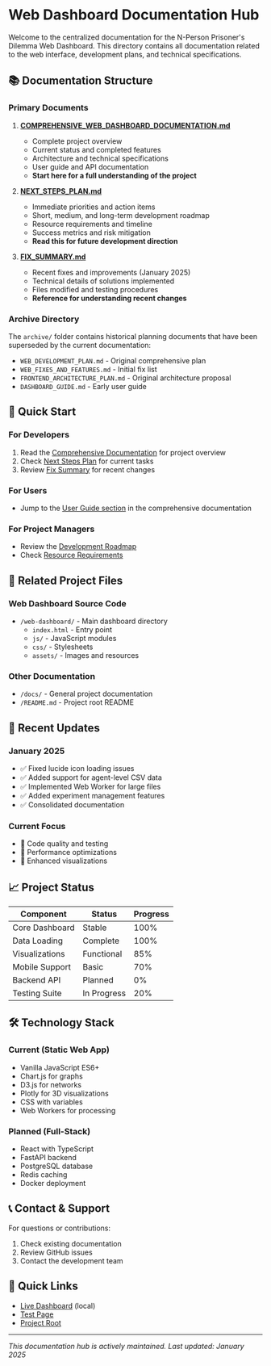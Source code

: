 # Web Dashboard Documentation Hub

Welcome to the centralized documentation for the N-Person Prisoner's Dilemma Web Dashboard. This directory contains all documentation related to the web interface, development plans, and technical specifications.

## 📚 Documentation Structure

### Primary Documents

1. **[COMPREHENSIVE_WEB_DASHBOARD_DOCUMENTATION.md](./COMPREHENSIVE_WEB_DASHBOARD_DOCUMENTATION.md)**
   - Complete project overview
   - Current status and completed features
   - Architecture and technical specifications
   - User guide and API documentation
   - **Start here for a full understanding of the project**

2. **[NEXT_STEPS_PLAN.md](./NEXT_STEPS_PLAN.md)**
   - Immediate priorities and action items
   - Short, medium, and long-term development roadmap
   - Resource requirements and timeline
   - Success metrics and risk mitigation
   - **Read this for future development direction**

3. **[FIX_SUMMARY.md](./FIX_SUMMARY.md)**
   - Recent fixes and improvements (January 2025)
   - Technical details of solutions implemented
   - Files modified and testing procedures
   - **Reference for understanding recent changes**

### Archive Directory

The `archive/` folder contains historical planning documents that have been superseded by the current documentation:
- `WEB_DEVELOPMENT_PLAN.md` - Original comprehensive plan
- `WEB_FIXES_AND_FEATURES.md` - Initial fix list
- `FRONTEND_ARCHITECTURE_PLAN.md` - Original architecture proposal
- `DASHBOARD_GUIDE.md` - Early user guide

## 🚀 Quick Start

### For Developers
1. Read the [Comprehensive Documentation](./COMPREHENSIVE_WEB_DASHBOARD_DOCUMENTATION.md) for project overview
2. Check [Next Steps Plan](./NEXT_STEPS_PLAN.md) for current tasks
3. Review [Fix Summary](./FIX_SUMMARY.md) for recent changes

### For Users
- Jump to the [User Guide section](./COMPREHENSIVE_WEB_DASHBOARD_DOCUMENTATION.md#user-guide) in the comprehensive documentation

### For Project Managers
- Review the [Development Roadmap](./NEXT_STEPS_PLAN.md#development-roadmap)
- Check [Resource Requirements](./NEXT_STEPS_PLAN.md#resource-requirements)

## 📂 Related Project Files

### Web Dashboard Source Code
- `/web-dashboard/` - Main dashboard directory
  - `index.html` - Entry point
  - `js/` - JavaScript modules
  - `css/` - Stylesheets
  - `assets/` - Images and resources

### Other Documentation
- `/docs/` - General project documentation
- `/README.md` - Project root README

## 🔄 Recent Updates

### January 2025
- ✅ Fixed lucide icon loading issues
- ✅ Added support for agent-level CSV data
- ✅ Implemented Web Worker for large files
- ✅ Added experiment management features
- ✅ Consolidated documentation

### Current Focus
- 🔧 Code quality and testing
- 🔧 Performance optimizations
- 🔧 Enhanced visualizations

## 📈 Project Status

| Component | Status | Progress |
|-----------|--------|----------|
| Core Dashboard | Stable | 100% |
| Data Loading | Complete | 100% |
| Visualizations | Functional | 85% |
| Mobile Support | Basic | 70% |
| Backend API | Planned | 0% |
| Testing Suite | In Progress | 20% |

## 🛠️ Technology Stack

### Current (Static Web App)
- Vanilla JavaScript ES6+
- Chart.js for graphs
- D3.js for networks
- Plotly for 3D visualizations
- CSS with variables
- Web Workers for processing

### Planned (Full-Stack)
- React with TypeScript
- FastAPI backend
- PostgreSQL database
- Redis caching
- Docker deployment

## 📞 Contact & Support

For questions or contributions:
1. Check existing documentation
2. Review GitHub issues
3. Contact the development team

## 🔗 Quick Links

- [Live Dashboard](../../web-dashboard/index.html) (local)
- [Test Page](../../web-dashboard/test-fixes.html)
- [Project Root](../../README.md)

---

*This documentation hub is actively maintained. Last updated: January 2025*